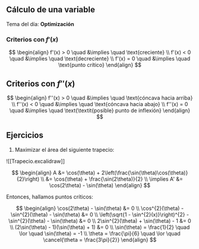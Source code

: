 ## Cálculo de una variable

Tema del día: **Optimización**

### Criterios con $f'(x)$

$$
\begin{align}
f'(x) > 0 \quad &\implies \quad \text{creciente} \\
f'(x) < 0 \quad &\implies \quad \text{decreciente} \\
f'(x) = 0 \quad &\implies \quad \text{punto crítico}
\end{align}
$$

## Criterios con $f''(x)$

$$
\begin{align}
f''(x) > 0 \quad &\implies \quad \text{cóncava hacia arriba} \\
f''(x) < 0 \quad &\implies \quad \text{cóncava hacia abajo} \\
f''(x) = 0 \quad &\implies \quad \text{\textit{posible} punto de inflexión}
\end{align}
$$

## Ejercicios

1. Maximizar el área del siguiente trapecio:

![[Trapecio.excalidraw]]

$$
\begin{align}
A &= \cos(\theta) + 2\left(\frac{\sin(\theta)\cos(\theta)}{2}\right) \\
&= \cos(\theta) + \frac{\sin(2\theta)}{2} \\
\implies A' &= \cos(2\theta) - \sin(\theta)
\end{align}
$$

Entonces, hallamos puntos críticos:

$$
\begin{align}
\cos(2\theta) - \sin(\theta) &= 0 \\
\cos^{2}(\theta) - \sin^{2}(\theta) - \sin(\theta) &= 0 \\
\left(\sqrt{1 - \sin^{2}(x)}\right)^{2} - \sin^{2}(\theta) - \sin(\theta) &= 0 \\
2\sin^{2}(\theta) + \sin(\theta) - 1 &= 0 \\
(2\sin(\theta) - 1)(\sin(\theta) + 1) &= 0 \\
\sin(\theta) = \frac{1}{2} \quad \lor \quad \sin(\theta) = -1 \\
\theta  = \frac{\pi}{6} \quad \lor \quad \cancel{\theta = \frac{3\pi}{2}}
\end{align}
$$
